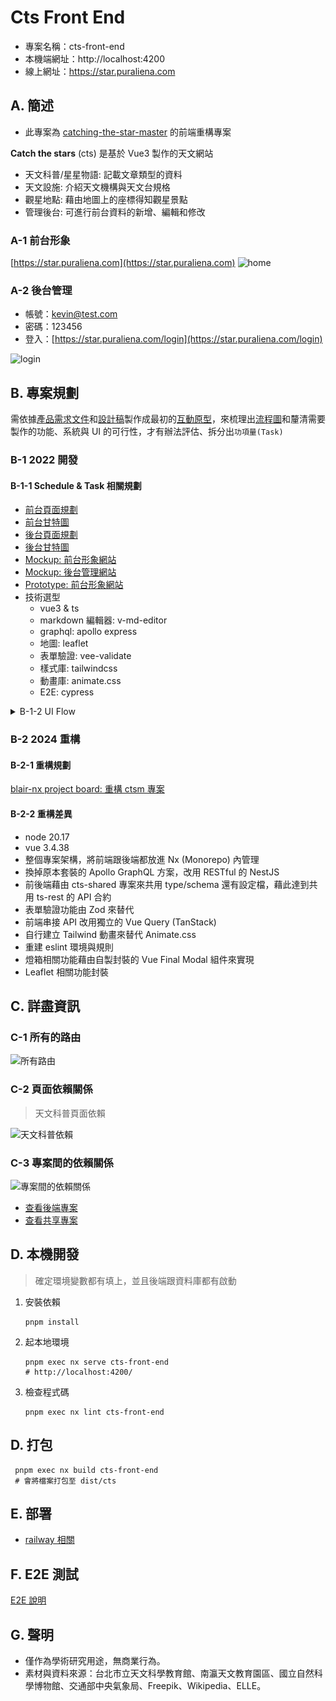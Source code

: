 # Cts Front End

- 專案名稱：cts-front-end
- 本機端網址：http://localhost:4200
- 線上網址：https://star.puraliena.com

## A. 簡述

- 此專案為 [catching-the-star-master](https://github.com/a131381568/catching-the-star-master) 的前端重構專案

**Catch the stars** (cts) 是基於 Vue3 製作的天文網站

- 天文科普/星星物語: 記載文章類型的資料
- 天文設施: 介紹天文機構與天文台規格
- 觀星地點: 藉由地圖上的座標得知觀星景點
- 管理後台: 可進行前台資料的新增、編輯和修改

### A-1 前台形象

[https://star.puraliena.com](https://star.puraliena.com)
![home](https://i.imgur.com/p7QVKDf.png)

### A-2 後台管理

- 帳號：kevin@test.com
- 密碼：123456
- 登入：[https://star.puraliena.com/login](https://star.puraliena.com/login)

![login](https://i.imgur.com/CuRF9jw.png)

## B. 專案規劃

需依據[產品需求文件](https://reurl.cc/rvM4pO)和[設計稿](#)製作成最初的[互動原型](#)，來梳理出[流程圖](#)和釐清需要製作的功能、系統與 UI 的可行性，才有辦法評估、拆分出`功項量(Task)`

### B-1 2022 開發

#### B-1-1 Schedule & Task 相關規劃 

+ [前台頁面規劃](https://ripple-dust-d2f.notion.site/23865d946d094a8a8bfbe99f791552b4?v=9da1d0522d0749199705f201fc0d4b6f)
+ [前台甘特圖](https://ripple-dust-d2f.notion.site/93bc79736eea4029b9eb2e9a01d1505f?v=e034f38c47d1478388fb247f603d560a)
+ [後台頁面規劃](https://ripple-dust-d2f.notion.site/3fb36641815641838a121097fb6c23b8?v=1b3fdd07eded4149a56eef7524ded4a7)
+ [後台甘特圖](https://www.notion.so/Catching-the-Star-c488452269b54603b5af18206f341b14)
+ [Mockup: 前台形象網站](https://www.behance.net/gallery/143701077/Catch-the-starts-Frontend)
+ [Mockup: 後台管理網站](https://www.behance.net/gallery/143703311/Catch-the-starts-Admin)
+ [Prototype: 前台形象網站](https://www.figma.com/proto/CJZnislU95GzNWrhISxrqH/ctsm-frontend?node-id=0%3A3&scaling=scale-down&page-id=0%3A1&starting-point-node-id=0%3A3)
+ 技術選型
  - vue3 & ts
  - markdown 編輯器: v-md-editor
  - graphql: apollo express
  - 地圖: leaflet
  - 表單驗證: vee-validate
  - 樣式庫: tailwindcss
  - 動畫庫: animate.css
  - E2E: cypress

<details>
<summary>B-1-2 UI Flow</summary>
<h5>登入操作圖</h5>
<img src="https://raw.githubusercontent.com/a131381568/catching-the-star-master/main/doc/images/02-login-flow.gif" alt="login">
<h5>編輯標語管理操作圖</h5>
<img src="https://raw.githubusercontent.com/a131381568/catching-the-star-master/main/doc/images/05-about-edit-flow.gif" alt="login">
<h5>觀星地點</h5>
<ul>
    <li><a href="https://whimsical.com/MeP6apkTk96bNkk7npKp8g">新增觀星地點操作圖</a></li>
    <li><a href="https://whimsical.com/BtE268F5MHSR2yqgsUhRHG">編輯觀星地點操作圖</a></li>
    <li><a href="https://whimsical.com/FMeregBV1yHQfH8VteifS3">刪除觀星地點操作圖</a></li>
</ul>
<h5>文章分類</h5>
<ul>
    <li><a href="https://whimsical.com/LzTEoYDcaQBSkHvnXqyG7R">新增文章分類操作圖</a></li>
    <li><a href="https://whimsical.com/T3zfjywRo4F6J1uo1ARZKo">編輯文章分類操作圖</a></li>
    <li><a href="https://whimsical.com/TLedgNSZCJvNrkxuL2hgzn">刪除文章分類操作圖</a></li>
</ul>
<h5>文章列表</h5>
<ul>
    <li><a href="https://whimsical.com/5qCvrSv7NrwkuBpyXiZpoT">新增文章操作圖</a></li>
    <li><a href="https://whimsical.com/YXvcXUgaat6jDXDK1j8Lj">編輯文章操作圖</a></li>
    <li><a href="https://whimsical.com/VPMsHu43vUZumgo3J15Tmv">刪除文章操作圖</a></li>
</ul>
<h5>天文機構</h5>
<ul>
    <li><a href="https://whimsical.com/JhkcyNUZD27yVgy83XL6wg">新增天文機構操作圖</a></li>
    <li><a href="https://whimsical.com/CKu22xZPD5Lfz3x1bVBnKy">編輯天文機構操作圖</a></li>
    <li><a href="https://whimsical.com/6Yhj5RTbnvuW98zDQXWKnU">刪除天文機構操作圖</a></li>
</ul>
<h5>天文臺</h5>
<ul>
    <li><a href="https://whimsical.com/Mb8RVarFm1cv451EoWtY5D">新增天文臺操作圖</a></li>
    <li><a href="https://whimsical.com/Y76tAqnCozfF94NvbP6ro3">編輯天文臺操作圖</a></li>
    <li><a href="https://whimsical.com/8S8iDonqA3wjpViGe3pzMz">刪除天文臺操作圖</a></li>
</ul>
</details>


### B-2 2024 重構

#### B-2-1 重構規劃
[blair-nx project board: 重構 ctsm 專案](https://github.com/a131381568/blair-nx/projects?query=is%3Aopen)

#### B-2-2 重構差異
- node 20.17
- vue 3.4.38
- 整個專案架構，將前端跟後端都放進 Nx (Monorepo) 內管理
- 換掉原本套裝的 Apollo GraphQL 方案，改用 RESTful 的 NestJS
- 前後端藉由 cts-shared 專案來共用 type/schema 還有設定檔，藉此達到共用 ts-rest 的 API 合約
- 表單驗證功能由 Zod 來替代 
- 前端串接 API 改用獨立的 Vue Query (TanStack)
- 自行建立 Tailwind 動畫來替代 Animate.css
- 重建 eslint 環境與規則
- 燈箱相關功能藉由自製封裝的 Vue Final Modal 組件來實現
- Leaflet 相關功能封裝

## C. 詳盡資訊

### C-1 所有的路由
![所有路由](https://i.imgur.com/QabR3Uf.png)

### C-2 頁面依賴關係

> 天文科普頁面依賴

![天文科普依賴](https://i.imgur.com/W9WR9hc.png)

### C-3 專案間的依賴關係
![專案間的依賴關係](https://i.imgur.com/rt5D6w4.png)
- [查看後端專案](https://github.com/a131381568/blair-nx/tree/development/apps/cts-back-end)
- [查看共享專案](https://github.com/a131381568/blair-nx/blob/development/libs/cts-shared/README.md)


## D. 本機開發

> 確定環境變數都有填上，並且後端跟資料庫都有啟動

1. 安裝依賴

    ```shell
    pnpm install
    ```

2. 起本地環境

    ```shell
    pnpm exec nx serve cts-front-end
    # http://localhost:4200/
    ```

3. 檢查程式碼

    ```shell
    pnpm exec nx lint cts-front-end
    ```

## D. 打包

```shell
 pnpm exec nx build cts-front-end
 # 會將檔案打包至 dist/cts
```

## E. 部署

- [railway 相關](https://github.com/a131381568/blair-nx/blob/development/libs/cts-shared/README.md#railway-%E7%9B%B8%E9%97%9C)

## F. E2E 測試

[E2E 說明](https://github.com/a131381568/blair-nx/tree/development/apps/cts-front-end-e2e)

## G. 聲明
- 僅作為學術研究用途，無商業行為。
- 素材與資料來源：台北市立天文科學教育館、南瀛天文教育園區、國立自然科學博物館、交通部中央氣象局、Freepik、Wikipedia、ELLE。
